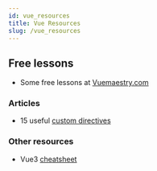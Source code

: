 ```yaml
---
id: vue_resources
title: Vue Resources 
slug: /vue_resources
---
```


## Free lessons

- Some free lessons at [Vuemaestry.com](https://www.vuemastery.com/courses)

### Articles

- 15 useful [custom directives](https://www.telerik.com/blogs/15-must-have-vue-directives-that-will-significantly-maximize-your-productivity)

### Other resources

- Vue3 [cheatsheet](/Vue-Essentials-Cheat-Sheet.pdf)
